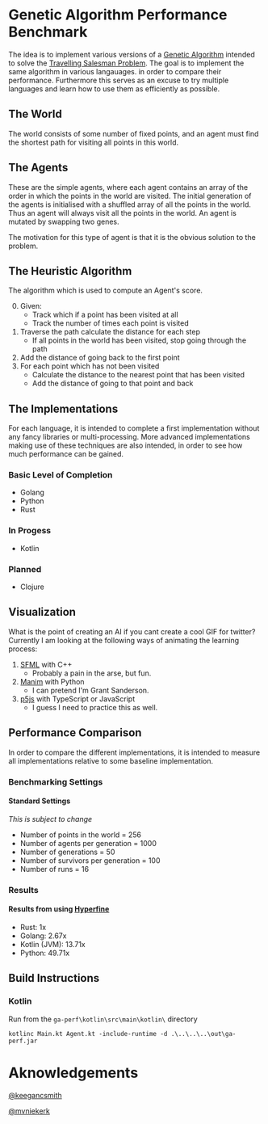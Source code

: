 # Genetic Algorithm Performance Benchmark

The idea is to implement various versions of a [Genetic Algorithm](https://en.wikipedia.org/wiki/Genetic_algorithm) intended to solve the [Travelling Salesman Problem](https://en.wikipedia.org/wiki/Travelling_salesman_problem). The goal is to implement the same algorithm in various langauages. in order to compare their performance. Furthermore this serves as an excuse to try multiple languages and learn how to use them as efficiently as possible.

## The World
The world consists of some number of fixed points, and an agent must find the shortest path for visiting all points in this world.

## The Agents
These are the simple agents, where each agent contains an array of the order in which the points in the world are visited. The initial generation of the agents is initialised with a shuffled array of all the points in the world. Thus an agent will always visit all the points in the world. An agent is mutated by swapping two genes.

The motivation for this type of agent is that it is the obvious solution to the problem.
## The Heuristic Algorithm
The algorithm which is used to compute an Agent's score. 

0. Given: 
    - Track which if a point has been visited at all
    - Track the number of times each point is visited
1. Traverse the path calculate the distance for each step
    - If all points in the world has been visited, stop going through the path
2. Add the distance of going back to the first point
3. For each point which has not been visited
    - Calculate the distance to the nearest point that has been visited
    - Add the distance of going to that point and back

## The Implementations
For each language, it is intended to complete a first implementation without any fancy libraries or multi-processing. More advanced implementations making use of these techniques are also intended, in order to see how much performance can be gained.
### Basic Level of Completion
- Golang
- Python
- Rust
### In Progess
- Kotlin
### Planned
- Clojure

## Visualization
What is the point of creating an AI if you cant create a cool GIF for twitter? Currently I am looking at the following ways of animating the learning process:
1. [SFML](https://www.sfml-dev.org/) with C++
    - Probably a pain in the arse, but fun.
2. [Manim](https://github.com/ManimCommunity/manim/) with Python
    - I can pretend I'm Grant Sanderson.
3. [p5js](https://p5js.org/) with TypeScript or JavaScript
    - I guess I need to practice this as well.

## Performance Comparison
In order to compare the different implementations, it is intended to measure all implementations relative to some baseline implementation.
### Benchmarking Settings
#### Standard Settings
*This is subject to change*
- Number of points in the world = 256
- Number of agents per generation = 1000
- Number of generations = 50
- Number of survivors per generation = 100
- Number of runs = 16
### Results
#### Results from using [Hyperfine](https://github.com/sharkdp/hyperfine)
- Rust: 1x
- Golang: 2.67x
- Kotlin (JVM): 13.71x
- Python: 49.71x

## Build Instructions
### Kotlin
Run from the `ga-perf\kotlin\src\main\kotlin\` directory
```
kotlinc Main.kt Agent.kt -include-runtime -d .\..\..\..\out\ga-perf.jar
```


# Aknowledgements
[@keegancsmith](https://github.com/keegancsmith)

[@mvniekerk](https://github.com/mvniekerk)